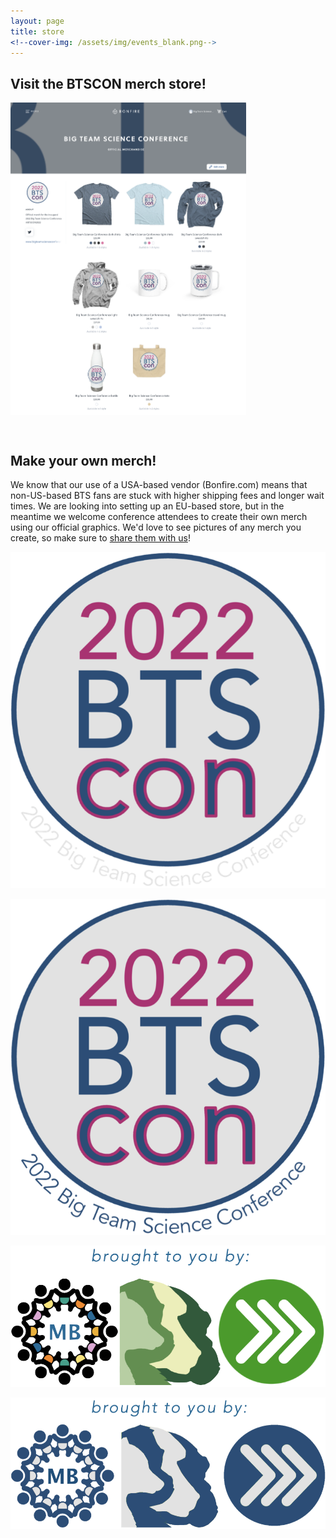 ```yaml
---
layout: page
title: store
<!--cover-img: /assets/img/events_blank.png-->
---
```



## Visit the BTSCON merch store!

<a href="https://www.bonfire.com/store/big-team-science-conference/"><img src="/assets/img/BTSCON_store_screenshot.png" alt="screenshot of BTSCON merch store at Bonfire.com" height="500" align="center"></a>


<br>

## Make your own merch! 

We know that our use of a USA-based vendor (Bonfire.com) means that non-US-based BTS fans are stuck with higher shipping fees and longer wait times. We are looking into setting up an EU-based store, but in the meantime we welcome conference attendees to create their own merch using our official graphics. We'd love to see pictures of any merch you create, so make sure to [share them with us](mailto:bigteamscienceconference@gmail.com)!


<section>
  <div class="container">
    <div class="row">
      <div class="col-sm-5">
        <img src="/assets/img/BTSCON_merch_darkbg.png" alt="BTSCON graphic for dark backgrounds">
      </div>
      <div class="col-sm-2">
        <p>   </p>
      </div>
      <div class="col-sm-5">
        <img src="/assets/img/BTSCON_merch_lightbg.png" alt="BTSCON graphic for dark backgrounds">
      </div>
    </div>
    <div class="row">
      <div class="col-sm-12">
        <p>   </p>
      </div>
    </div>
    <div class="row">
      <div class="col-sm-5">
        <img src="/assets/img/BTSCON_merch_logosColor.png" alt="BTSCON graphic for dark backgrounds">
      </div>
      <div class="col-sm-2">
        <p>   </p>
      </div>
      <div class="col-sm-5">
        <img src="/assets/img/BTSCON_merch_logosBlueGray.png" alt="BTSCON graphic for dark backgrounds">
      </div>
    </div>
  </div>
</section>

